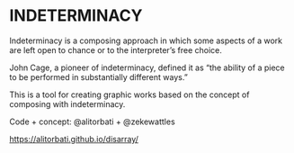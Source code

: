 # INDETERMINACY
Indeterminacy is a composing approach in which some aspects of a work are left open to chance or to the interpreter’s free choice.

John Cage, a pioneer of indeterminacy, defined it as “the ability of a piece to be performed in substantially different ways.”

This is a tool for creating graphic works based on the concept of composing with indeterminacy.

Code + concept: 
@alitorbati + @zekewattles

https://alitorbati.github.io/disarray/
